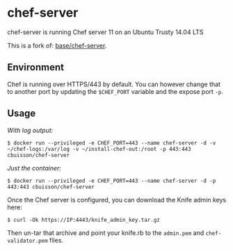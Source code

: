 # chef-server

chef-server is running Chef server 11 on an Ubuntu Trusty 14.04 LTS

This is a fork of: [base/chef-server](https://registry.hub.docker.com/u/base/chef-server/).

## Environment
Chef is running over HTTPS/443 by default. You can however change that to another port by updating the `$CHEF_PORT` variable and the expose port `-p`.

## Usage
*With log output:*

```
$ docker run --privileged -e CHEF_PORT=443 --name chef-server -d -v ~/chef-logs:/var/log -v ~/install-chef-out:/root -p 443:443 cbuisson/chef-server
```

*Just the container:*

```
$ docker run --privileged -e CHEF_PORT=443 --name chef-server -d -p 443:443 cbuisson/chef-server
```

Once the Chef server is configured, you can download the Knife admin keys here:

```
$ curl -Ok https://IP:4443/knife_admin_key.tar.gz
```

Then un-tar that archive and point your knife.rb to the `admin.pem` and `chef-validator.pem` files.
